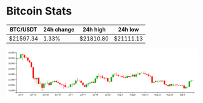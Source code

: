 # Bitcoin Stats

BTC/USDT|24h change|24h high|24h low|
|---|---|---|---|
|$21597.34|1.33%|$21810.80|$21111.13|

<img src="./chart.svg">
